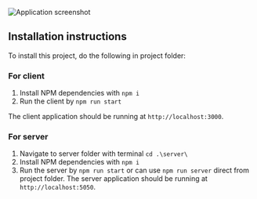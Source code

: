 ![Application screenshot](https://prnt.sc/1t8kukx)

## Installation instructions

To install this project, do the following in project folder:

### For client

1. Install NPM dependencies with `npm i`
2. Run the client by `npm run start`

The client application should be running at `http://localhost:3000`.

### For server

1. Navigate to server folder with terminal `cd .\server\`
2. Install NPM dependencies with `npm i`
3. Run the server by `npm run start` or can use `npm run server` direct from project folder.
   The server application should be running at `http://localhost:5050`.
